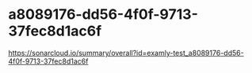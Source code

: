 # a8089176-dd56-4f0f-9713-37fec8d1ac6f
https://sonarcloud.io/summary/overall?id=examly-test_a8089176-dd56-4f0f-9713-37fec8d1ac6f
